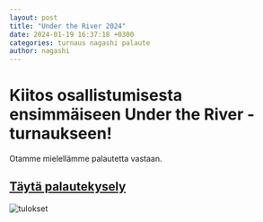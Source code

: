 ```yaml
---
layout: post
title: "Under the River 2024"
date: 2024-01-19 16:37:18 +0300
categories: turnaus nagashi palaute
author: nagashi
---
```

# Kiitos osallistumisesta ensimmäiseen Under the River -turnaukseen!  
Otamme mielellämme palautetta vastaan.  
## [Täytä palautekysely](https://forms.gle/grsYp27MX6nb1s6j7)  
![tulokset](nagashiturku.github.io/_posts/rivertulokset.png)
